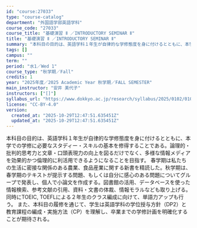 ```yaml
---
id: "course:27033"
type: "course-catalog"
department: "外国語学部英語学科"
course_code: "27033"
course_title: "基礎演習 Ⅱ ／INTRODUCTORY SEMINAR Ⅱ"
title: "基礎演習 Ⅱ ／INTRODUCTORY SEMINAR Ⅱ"
summary: "本科目の目的は、英語学科１年生が自律的な学修態度を身に付けるとともに、本学での学修に必要なスタディー・スキルの基本を修得することである。論理的・批判的思考力と文章・口頭表現力の向上を図るだけでなく、多様な情報メディアを効果的かつ倫理的に利活…"
tags: []
campus: ""
term: ""
period: "水1／Wed 1"
course_type: "秋学期／Fall"
credits: 1
year: "2025年度／2025 Academic Year 秋学期／FALL SEMESTER"
main_instructor: "安井 美代子"
instructors: ["[]"]
syllabus_url: "https://www.dokkyo.ac.jp/research/syllabus/2025/0102/0102_27033_ja_JP.html"
license: "CC-BY-4.0"
version:
  created_at: "2025-10-29T12:47:51.635451Z"
  updated_at: "2025-10-29T12:47:51.635451Z"
---
```

本科目の目的は、英語学科１年生が自律的な学修態度を身に付けるとともに、本学での学修に必要なスタディー・スキルの基本を修得することである。論理的・批判的思考力と文章・口頭表現力の向上を図るだけでなく、多様な情報メディアを効果的かつ倫理的に利活用できるようになることを目指す。 春学期は私たちの生活に密接な関係のある農業、食品産業に関する新書を精読した。秋学期は、春学期のテキストが提示する問題、もしくは自分に感心のある問題についてグループで発表し、個人で小論文を作成する。図書館の活用、データベースを使った情報検索、参考文献の引用、資料・文書の体裁、情報モラルなども取り上げる。同時にTOEIC, TOEFLによる２年生のクラス編成に向けて、単語力アップも行う。 また、本科目の履修を通じて、学生は英語学科の学位授与方針（DP2）と教育課程の編成・実施方法（CP）を理解し、卒業までの学修計画を明確化することが期待される。
